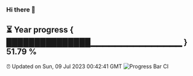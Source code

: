 ### Hi there 👋
⏳ Year progress { ███████████████▁▁▁▁▁▁▁▁▁▁▁▁▁▁▁ } 51.79 %
---
⏰ Updated on Sun, 09 Jul 2023 00:42:41 GMT
![Progress Bar CI](https://github.com/Moyi321/Moyi321/workflows/Progress%20Bar%20CI/badge.svg)
